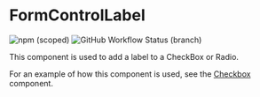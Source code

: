 # FormControlLabel

![npm (scoped)](https://img.shields.io/npm/v/@gemeente-denhaag/formcontrollabel?logo=npm&style=flat-square)
![GitHub Workflow Status (branch)](https://img.shields.io/github/workflow/status/Gemeente-Denhaag/denhaag-component-library/Build%20and%20deploy%20Storybook%20to%20Azure%20Web%20App/master?logo=github&style=flat-square)

This component is used to add a label to a CheckBox or Radio.

For an example of how this component is used, see the [Checkbox](../?path=/docs/components-input-checkbox--default) component.
